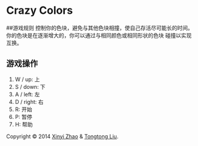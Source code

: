 # Crazy Colors

##游戏规则
控制你的色块，避免与其他色块相撞，使自己存活尽可能长的时间。
你的色块是在逐渐增大的，你可以通过与相同颜色或相同形状的色块
碰撞以实现互换。

## 游戏操作

1. W / up: 上
2. S / down: 下
3. A / left: 左
4. D / right: 右
5. R: 开始
6. P: 暂停
7. H: 帮助

Copyright © 2014 [Xinyi Zhao](https://stefaniexin.github.io) & [Tongtong Liu](http://hacker.siyuan12.com).

